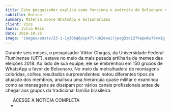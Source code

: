 ```yaml
---
title: Este pesquisador explica como funciona o exército de Bolsonaro no WhatsApp
subtitle: Online
summary: Matéria sobre WhatsApp e bolsonarismo
client: Vice
tools: Julia Reis
date: 2018-10-26
image: 'images/posts/23-1-1y306q6pip47lrub2ewuirjwag3zo12fkepwks79xv1g.png'
---
```


Durante seis meses, o pesquisador Viktor Chagas, da Universidade Federal Fluminense (UFF), esteve no meio da mais pesada artilharia de memes das eleições 2018. Ao lado de sua equipe, ele se embrenhou em 150 grupos de WhatsApp a favor de Bolsonaro. No meio da metralhadora de montagens coloridas, colheu resultados surpreendentes: notou diferentes tipos de atuação dos membros, analisou uma hierarquia quase militar e examinou como as mensagens se dissipam por vários canais profissionais antes de chegar aos grupos da tradicional família brasileira.

<div class="post__share"><ul class="share__list list-reset">ACESSE A NOTÍCIA COMPLETA<li class="share__item" style="margin-left: 10px"><a class="share__link share__facebook" style="background: #fa5657" href="https://www.vice.com/pt_br/article/pa9nzy/este-pesquisador-explica-como-funciona-o-exercito-de-bolsonaro-no-whatsapp?utm_source=vicetwbr 
onclick=window.open(this.href, 'pop-up', 'left=20,top=20,width=500,height=500,toolbar=1,resizable=0'); return false;" title="Link" rel="nofollow"><i class="fa-solid fa-link"></i></a></li></ul></div>
<!-- <div class="gallery-box"><div class="gallery"><img src="/clipping/images/example-1.jpg" loading="lazy" alt="Project"><img src="/clipping/images/example-2.jpg" loading="lazy" alt="Project"></div><em>Gallery / <a href="https://www.freepik.com/" target="_blank">Freepic</a></em></div> -->